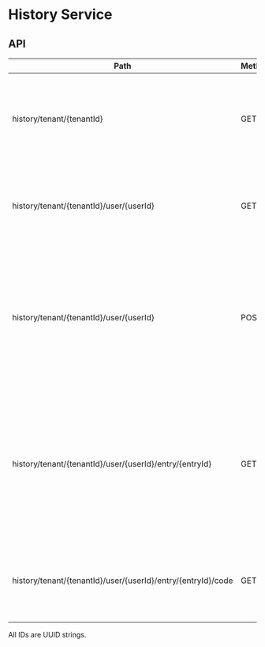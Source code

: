 # History Service

## API
| Path                                                         | Method | Description                                                                                                                         |
|--------------------------------------------------------------|--------|-------------------------------------------------------------------------------------------------------------------------------------|
| history/tenant/{tenantId}                                    | GET    | Returns all QR-Code metadata of the tenant. (userId, entryId, createdAt (long))                                                     |
| history/tenant/{tenantId}/user/{userId}                      | GET    | Returns all QR-Code metadata of the user. (userId, entryId, createdAt (long))                                                       |
| history/tenant/{tenantId}/user/{userId}                      | POST   | Adds a new QR-Code for the specified user. Requires a createdAt data and the Base64 coded QR-image. Returns the new entryId.        |
| history/tenant/{tenantId}/user/{userId}/entry/{entryId}      | GET    | Returns all QR-Code information for the specified entry. (tenantId, userId, entryId, createdAt (long), qrCode (Base64 coded image)) |
| history/tenant/{tenantId}/user/{userId}/entry/{entryId}/code | GET    | Returns just the QR-Code image of the specified image as a byte array.                                                              |

All IDs are UUID strings.
